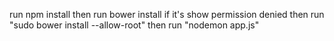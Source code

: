 run npm install
then run bower install
if it's show permission denied then run "sudo bower install --allow-root"
then run "nodemon app.js"
